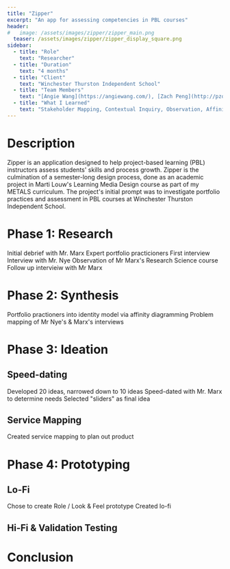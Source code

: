 ```yaml
---
title: "Zipper"
excerpt: "An app for assessing competencies in PBL courses"
header:
#   image: /assets/images/zipper/zipper_main.png
  teaser: /assets/images/zipper/zipper_display_square.png
sidebar:
  - title: "Role"
    text: "Researcher"
  - title: "Duration"
    text: "4 months"
  - title: "Client"
    text: "Winchester Thurston Independent School"
  - title: "Team Members"
    text: "[Angie Wang](https://angiewang.com/), [Zach Peng](http://pzq.me/)"
  - title: "What I Learned"
    text: "Stakeholder Mapping, Contextual Inquiry, Observation, Affinity Diagrammming, Problem Mapping, Service Mapping, Speeddating, Prototyping" 
---
```


# Description
Zipper is an application designed to help project-based learning (PBL) instructors assess students' skills and process growth. Zipper is the culmination of a semester-long design process, done as an academic project in Marti Louw's Learning Media Design course as part of my METALS curriculum. The project's initial prompt was to investigate portfolio practices and assessment in PBL courses at Winchester Thurston Independent School.

# Phase 1: Research
Initial debrief with Mr. Marx
Expert portfolio practicioners
First interview
Interview with Mr. Nye
Observation of Mr Marx's Research Science course
Follow up intervieiw with Mr Marx

# Phase 2: Synthesis
Portfolio practioners into identity model via affinity diagramming
Problem mapping of Mr Nye's & Marx's interviews 

# Phase 3: Ideation
## Speed-dating
Developed 20 ideas, narrowed down to 10 ideas
Speed-dated with Mr. Marx to determine needs
Selected "sliders" as final idea

## Service Mapping
Created service mapping to plan out product

# Phase 4: Prototyping
## Lo-Fi
Chose to create Role / Look & Feel prototype
Created lo-fi

## Hi-Fi & Validation Testing

# Conclusion